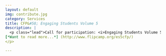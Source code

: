 ```yaml
---
layout: default
img: contribute.jpg
category: Services
title: CFP&#58; Engaging Students Volume 5
description: |
  <p class="lead">Call for participation: <i>Engaging Students Volume 5</i><br/>We are now soliciting contributions to our fifth volume of <i>Engaging Students</i>.<br/
[*Want to read more...*] (http://www.flipcamp.org/es5cfp/)
</p>

---
```

